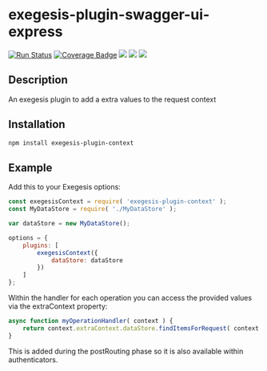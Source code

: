 # exegesis-plugin-swagger-ui-express

[![Run Status](https://api.shippable.com/projects/5c3011d2302eb707003b9ffe/badge?branch=master)]()
[![Coverage Badge](https://api.shippable.com/projects/5c3011d2302eb707003b9ffe/coverageBadge?branch=master)]()
![](https://img.shields.io/github/issues/phil-mitchell/exegesis-plugin-context.svg)
![](https://img.shields.io/github/license/phil-mitchell/exegesis-plugin-context.svg)
![](https://img.shields.io/node/v/exegesis-plugin-context.svg)

## Description

An exegesis plugin to add a extra values to the request context

## Installation

```sh
npm install exegesis-plugin-context
```

## Example

Add this to your Exegesis options:

```js
const exegesisContext = require( 'exegesis-plugin-context' );
const MyDataStore = require( './MyDataStore' );

var dataStore = new MyDataStore();

options = {
    plugins: [
        exegesisContext({
            dataStore: dataStore
        })
    ]
};
```

Within the handler for each operation you can access the provided values via the extraContext property:

```js
async function myOperationHandler( context ) {
    return context.extraContext.dataStore.findItemsForRequest( context );
}
```

This is added during the postRouting phase so it is also available within authenticators.
